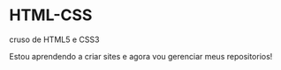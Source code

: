 # HTML-CSS
 cruso de HTML5 e CSS3

 Estou aprendendo a criar sites e agora vou gerenciar meus repositorios!
